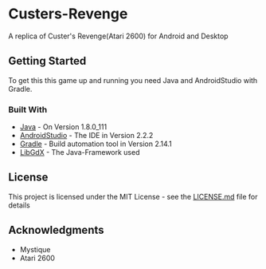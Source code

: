 
# Custers-Revenge

A replica of Custer's Revenge(Atari 2600) for Android and Desktop

## Getting Started

To get this this game up and running you need Java and AndroidStudio with Gradle.

### Built With
* [Java](https://java.com/en/download/) - On Version 1.8.0_111
* [AndroidStudio](https://developer.android.com/studio/) - The IDE in Version 2.2.2
* [Gradle](https://gradle.org/) - Build automation tool in Version 2.14.1
* [LibGdX](https://libgdx.badlogicgames.com/) - The Java-Framework used 


## License

This project is licensed under the MIT License - see the [LICENSE.md](LICENSE.md) file for details

## Acknowledgments

* Mystique
* Atari 2600
